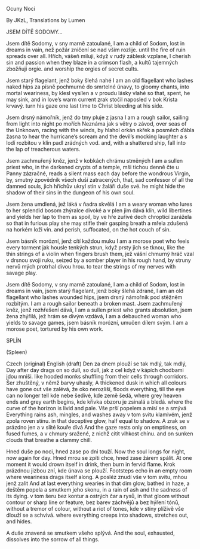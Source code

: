 Ocuny Noci

By JKzL, Translations by Lumen


JSEM DÍTĚ SODOMY…


Jsem dítě Sodomy, v sny marně zatoulané,	I am a child of Sodom, lost in dreams in vain,
než požár zničení se nad vším rozlije.	until the fire of ruin spreads over all.
Hřích, vášeň miluji, když v rudý záblesk vzplane,	I cherish sin and passion when they blaze in a crimson flash,
a kultů tajemných zbožňuji orgie.	and worship the orgies of secret cults.
	
Jsem starý flagelant, jenž boky šlehá nahé	I am an old flagellant who lashes naked hips
za písně pochmurné do smrtelné únavy,	to gloomy chants, into mortal weariness,
by klesl vysílen a v proudu lásky vlahé	so that, spent, he may sink, and in love’s warm current
zrak stočil naposled v bok Krista krvavý.	turn his gaze one last time to Christ bleeding at his side.
	
Jsem drsný námořník, jenž do tmy pluje z jasna	I am a rough sailor, sailing from light into night
po mořích Neznáma jak s větry o závod,	over seas of the Unknown, racing with the winds,
by hlahol orkán skřek a posměch ďábla žasna	to hear the hurricane’s scream and the devil’s mocking laughter
a s lodí rozbitou v klín padl zrádných vod.	and, with a shattered ship, fall into the lap of treacherous waters.
	
Jsem zachmuřený kněz, jenž v kobkách chrámu stměných	I am a sullen priest who, in the darkened crypts of a temple,
mši tichou denně čte u Panny zázračné,	reads a silent mass each day before the wondrous Virgin,
by, smutný zpovědník všech duší zatracených,	that, sad confessor of all the damned souls,
jich hříchův ukryl stín v žaláři duše své.	he might hide the shadow of their sins in the dungeon of his own soul.
	
Jsem žena umdlená, jež láká v ňadra skvělá	I am a weary woman who lures to her splendid bosom
zhýralce divoké a v plen jim dává klín,	wild libertines and yields her lap to them as spoil,
by ve hře zuřivé dech chroptící zarážela	so that in furious play she may stifle their gasping breath
a mřela zdušená na horkém loži vin.	and perish, suffocated, on the hot couch of sin.


Jsem básník morózní, jenž cítí každou muku	I am a morose poet who feels every torment
jak housle tenkých strun, když prsty jich se tknou,	like the thin strings of a violin when fingers brush them,
jež vášní chmurný hráč vzal v drsnou svoji ruku,	seized by a somber player in his rough hand,
by struny nervů mých protrhal divou hrou.	to tear the strings of my nerves with savage play.
	
Jsem dítě Sodomy, v sny marně zatoulané,	I am a child of Sodom, lost in dreams in vain,
jsem starý flagelant, jenž boky šlehá zdrané,	I am an old flagellant who lashes wounded hips,
jsem drsný námořník pod stěžněm rozbitým.	I am a rough sailor beneath a broken mast.
Jsem zachmuřený kněz, jenž rozhřešení dává,	I am a sullen priest who grants absolution,
jsem žena zhýřilá, jež hrám se divým vzdává,	I am a debauched woman who yields to savage games,
jsem básník morózní, umučen dílem svým.	I am a morose poet, tortured by his own work.


SPLÍN

(Spleen)

Czech (original)	English (draft)
Den za dnem plouží se tak mdlý, tak mdlý,	Day after day drags on so dull, so dull,
jak z cel když v kápích chodbami jdou mniši.	like hooded monks shuffling from their cells through corridors.
Šer zhuštěný, v němž barvy uhasly,	A thickened dusk in which all colours have gone out
vše zalévá, že oko nerozliší,	floods everything, till the eye can no longer tell
kde nebe šedivé, kde země šedá,	where grey heaven ends and grey earth begins,
kde křivka obzoru je zsinalá a bledá.	where the curve of the horizon is livid and pale.
Vše prší popelem a mísí se a smývá	Everything rains ash, mingles, and washes away
v tom svitu klamivém, jenž zpola roven stínu.	in that deceptive glow, half equal to shadow.
A zrak se v prázdno jen a v slité kouře dívá	And the gaze rests only on emptiness, on fused fumes,
a v chmury sražené, z nichž cítit vlhkost chínu.	and on sunken clouds that breathe a clammy chill.

Hned duše po noci, hned zase po dni touží.	Now the soul longs for night, now again for day.
Hned mrou se zpíti chce, hned zase žárem spálit.	At one moment it would drown itself in drink, then burn in fervid flame.
Krok prázdnou jizbou zní, kde únava se plouží.	Footsteps echo in an empty room where weariness drags itself along.
A posléz znudí vše v tom svitu, mhou jenž zalit	And at last everything wearies in that dim glow, bathed in haze,
a deštěm popela a smutkem jeho skonu,	in a rain of ash and the sadness of its dying.
v tom šeru bez kontur a ostrých čar a rysů,	in that gloom without contour or sharp line or feature,
bez barev záchvějů a bez hýření tónů,	without a tremor of colour, without a riot of tones,
kde v stíny plíživě vše dlouží se a schvívá.	where everything creeps into shadows, stretches out, and hides.

A duše znavená se smutkem všeho splývá.	And the soul, exhausted, dissolves into the sorrow of all things.


